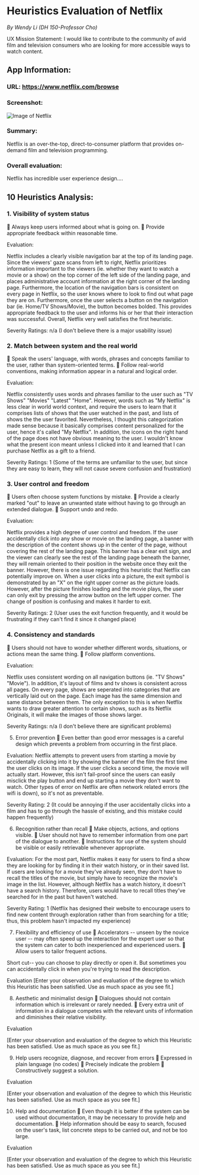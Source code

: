 # Heuristics Evaluation of Netflix

*By Wendy Li (DH 150-Professor Cho)*

UX Mission Statement: I would like to contribute to the community of avid film and television consumers who are looking for more accessible ways to watch content. 

## App Information: 

### URL: https://www.netflix.com/browse

### Screenshot: 
![Image of Netflix](https://github.com/wendyli328/DH150-Assignment1/blob/master/Screen%20Shot%202020-01-13%20at%2010.29.52%20PM.jpg)

### Summary: 

Netflix is an over-the-top, direct-to-consumer platform that provides on-demand film and television programming. 

### Overall evaluation: 

Netflix has incredible user experience design....

## 10 Heuristics Analysis:

### 1. Visibility of system status 
	Always keep users informed about what is going on.
	Provide appropriate feedback within reasonable time. 

Evaluation: 

Netflix includes a clearly visible navigation bar at the top of its landing page. Since the viewers' gaze scans from left to right, Netflix prioritizes information important to the viewers (ie. whether they want to watch a movie or a show) on the top corner of the left side of the landing page, and places administrative account information at the right corner of the landing page. Furthermore, the location of the navigation bars is consistent on every page in Netflix, so the user knows where to look to find out what page they are on. Furthermore, once the user selects a button on the navigation bar (ie. Home/TV Shows/Movie), the button becomes bolded. This provides appropriate feedback to the user and informs his or her that their interaction was successful. Overall, Netflix very well satisfies the first heuristic. 

Severity Ratings: n/a (I don't believe there is a major usability issue)

### 2. Match between system and the real world 
	Speak the users' language, with words, phrases and concepts familiar to the user, rather than system-oriented terms. 
	Follow real-world conventions, making information appear in a natural and logical order. 

Evaluation: 

Netflix consistently uses words and phrases familiar to the user such as "TV Shows" "Movies" "Latest" "Home". However, words such as "My Netflix" is less clear in world world context, and require the users to learn that it comprises lists of shows that the user watched in the past, and lists of shows the the user favorited. Nevertheless, I thought this categorization made sense because it basically comprises content personalized for the user, hence it's called "My Netflix". In addition, the icons on the right hand of the page does not have obvious meaning to the user. I wouldn't know what the present icon meant unless I clicked into it and learned that I can purchase Netflix as a gift to a friend. 

Severity Ratings: 1 (Some of the terms are unfamiliar to the user, but since they are easy to learn, they will not cause severe confusion and frustration)


### 3. User control and freedom 
	Users often choose system functions by mistake.
	Provide a clearly marked "out" to leave an unwanted state without having to go through an extended dialogue. 
	Support undo and redo. 

Evaluation: 

Netflix provides a high degree of user control and freedom. If the user accidentally click into any show or movie on the landing page, a banner with the description of the content shows up in the center of the page, without covering the rest of the landing page. This banner has a clear exit sign, and the viewer can clearly see the rest of the landing page beneath the banner, they will remain oriented to their position in the website once they exit the banner. However, there is one issue regarding this heuristic that Netflix can potentially improve on. When a user clicks into a picture, the exit symbol is demonstrated by an "X" on the right upper corner as the picture loads. However, after the picture finishes loading and the movie plays, the user can only exit by pressing the arrow button on the left upper corner. The change of position is confusing and makes it harder to exit. 

Severity Ratings: 2 (User uses the exit function frequently, and it would be frustrating if they can't find it since it changed place)

### 4. Consistency and standards 
	Users should not have to wonder whether different words, situations, or actions mean the same thing. 
	Follow platform conventions. 

Evaluation: 

Netflix uses consistent wording on all navigation buttons (ie. "TV Shows" "Movie"). In addition, it's layout of films and tv shows is consistent across all pages. On every page, shows are seperated into categories that are vertically laid out on the page. Each image has the same dimension and same distance between them. The only exception to this is when Netflix wants to draw greater attention to certain shows, such as its Netflix Originals, it will make the images of those shows larger. 

Severity Ratings: n/a (I don't believe there are significant problems)

5. Error prevention 
	Even better than good error messages is a careful design which prevents a problem from occurring in the first place. 

Evaluation: 
Netflix attempts to prevent users from starting a movie by accidentally clicking into it by showing the banner of the film the first time the user clicks on its image. If the user clicks a second time, the movie will actually start. However, this isn't fail-proof since the users can easily misclick the play button and end up starting a movie they don't want to watch. Other types of error on Netflix are often network related errors (the wifi is down), so it's not as preventable. 

Severity Rating: 2 (It could be annoying if the user accidentally clicks into a film and has to go through the hassle of existing, and this mistake could happen frequently)


6. Recognition rather than recall 
	Make objects, actions, and options visible. 
	User should not have to remember information from one part of the dialogue to another. 
	Instructions for use of the system should be visible or easily retrievable whenever appropriate. 

Evaluation: 
For the most part, Netflix makes it easy for users to find a show they are looking for by finding it in their watch history, or in their saved list. If users are looking for a movie they've already seen, they don't have to recall the titles of the movie, but simply have to recognize the movie's image in the list. However, although Netflix has a watch history, it doesn't have a search history. Therefore, users would have to recall titles they've searched for in the past but haven't watched. 

Severity Rating: 1 (Netflix has designed their website to encourage users to find new content through exploration rather than from searching for a title; thus, this problem hasn't impacted my experience)


7. Flexibility and efficiency of use 
	Accelerators -- unseen by the novice user -- may often speed up the interaction for the expert user so that the system can cater to both inexperienced and experienced users. 
	Allow users to tailor frequent actions. 

Short cut-- you can choose to play directly or open it. But sometimes you can accidentally click in when you're trying to read the description. 

Evaluation
[Enter your observation and evaluation of the degree to which this Heuristic has been satisfied. Use as much space as you see fit.]

8. Aesthetic and minimalist design 
	Dialogues should not contain information which is irrelevant or rarely needed. 
	Every extra unit of information in a dialogue competes with the relevant units of information and diminishes their relative visibility. 

Evaluation

[Enter your observation and evaluation of the degree to which this Heuristic has been satisfied. Use as much space as you see fit.]

9. Help users recognize, diagnose, and recover from errors 
	Expressed in plain language (no codes)
	Precisely indicate the problem
	Constructively suggest a solution. 

Evaluation

[Enter your observation and evaluation of the degree to which this Heuristic has been satisfied. Use as much space as you see fit.]

10. Help and documentation 
	Even though it is better if the system can be used without documentation, it may be necessary to provide help and documentation. 
	Help  information should be easy to search, focused on the user's task, list concrete steps to be carried out, and not be too large. 

Evaluation

[Enter your observation and evaluation of the degree to which this Heuristic has been satisfied. Use as much space as you see fit.]

